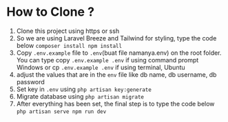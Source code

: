 # How to Clone ?
1. Clone this project using https or ssh
2. So we are using Laravel Breeze and Tailwind for styling, type the code below ``` composer install npm install ```
3. Copy `.env.example` file to `.env`(buat file namanya.env) on the root folder. You can type copy `.env.example .env` if using command prompt Windows or cp `.env.example .env` if using terminal, Ubuntu
4. adjust the values that are in the `env` file like db name, db username, db password
5. Set key in `.env` using `php artisan key:generate`
6. Migrate database using `php artisan migrate` 
7. After everything has been set, the final step is to type the code below ``` php artisan serve npm run dev ``` 
